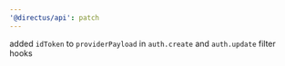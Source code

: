```yaml
---
'@directus/api': patch
---
```


added `idToken` to `providerPayload` in `auth.create` and `auth.update` filter hooks
